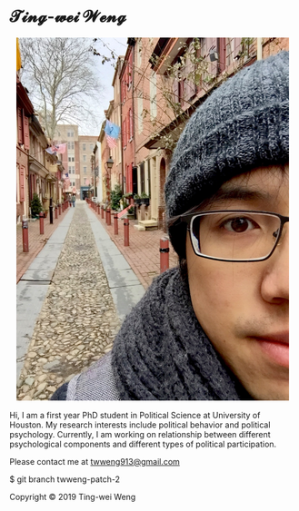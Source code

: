 # 𝓣𝓲𝓷𝓰-𝔀𝓮𝓲 𝓦𝓮𝓷𝓰




<p align="center">
  <img width="480" height="640" src="IMG_4774.jpg"/><div>



Hi, I am a first year PhD student in Political Science at University of Houston.
My research interests include political behavior and political psychology. Currently, I am working on relationship between different psychological components and different types of political participation.

Please contact me at [twweng913@gmail.com](twweng913@gmail.com)

$ git branch twweng-patch-2


Copyright © 2019 Ting-wei Weng
